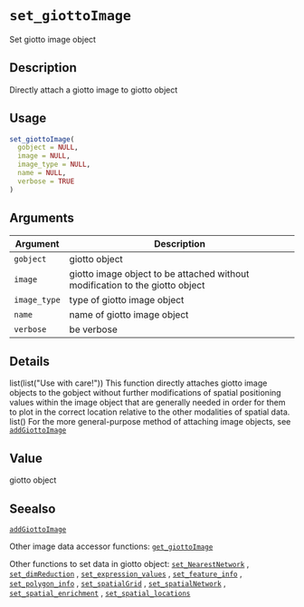 # `set_giottoImage`

Set giotto image object


## Description

Directly attach a giotto image to giotto object


## Usage

```r
set_giottoImage(
  gobject = NULL,
  image = NULL,
  image_type = NULL,
  name = NULL,
  verbose = TRUE
)
```


## Arguments

Argument      |Description
------------- |----------------
`gobject`     |     giotto object
`image`     |     giotto image object to be attached without modification to the giotto object
`image_type`     |     type of giotto image object
`name`     |     name of giotto image object
`verbose`     |     be verbose


## Details

list(list("Use with care!")) This function directly attaches giotto image
 objects to the gobject without further modifications of spatial positioning values
 within the image object that are generally needed in order for them to
 plot in the correct location relative to the other modalities of spatial data. list() 
 For the more general-purpose method of attaching image objects, see [`addGiottoImage`](#addgiottoimage)


## Value

giotto object


## Seealso

[`addGiottoImage`](#addgiottoimage) 
 
 Other image data accessor functions:
 [`get_giottoImage`](#getgiottoimage) 
 
 Other functions to set data in giotto object:
 [`set_NearestNetwork`](#setnearestnetwork) ,
 [`set_dimReduction`](#setdimreduction) ,
 [`set_expression_values`](#setexpressionvalues) ,
 [`set_feature_info`](#setfeatureinfo) ,
 [`set_polygon_info`](#setpolygoninfo) ,
 [`set_spatialGrid`](#setspatialgrid) ,
 [`set_spatialNetwork`](#setspatialnetwork) ,
 [`set_spatial_enrichment`](#setspatialenrichment) ,
 [`set_spatial_locations`](#setspatiallocations)


